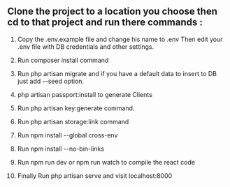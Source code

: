## Clone the project to a location you choose then cd to that project and run there commands :

1. Copy the .env.example file and change his name to .env
Then edit your .env file with DB credentials and other settings.

2. Run composer install command

3. Run php artisan migrate and if you have a default data to insert to DB just add --seed option.
 
4. php artisan passport:install to generate Clients

5. Run php artisan key:generate command.

6. Run php artisan storage:link command

7. Run npm install --global cross-env

8. Run npm install --no-bin-links

9. Run npm run dev or npm run watch to compile the react code

10. Finally Run php artisan serve and visit localhost:8000 
